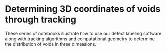 # Determining 3D coordinates of voids through tracking

These series of notebooks illustrate how to use our defect labeling software
along with tracking algorithms and computational geometry to determine
the distribution of voids in three dimensions.